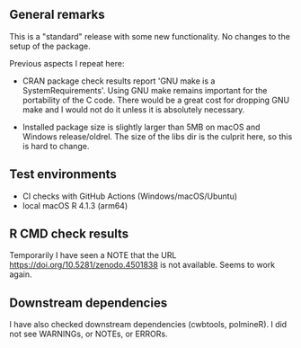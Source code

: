 ## General remarks

This is a "standard" release with some new functionality. No changes to the 
setup of the package.

Previous aspects I repeat here:

- CRAN package check results report 'GNU make is a SystemRequirements'. Using GNU
make remains important for the portability of the C code. There would be a great
cost for dropping GNU make and I would not do it unless it is absolutely
necessary.

- Installed package size is slightly larger than 5MB on macOS and Windows
release/oldrel. The size of the libs dir is the culprit here, so this is hard to
change.


## Test environments

* CI checks with GitHub Actions (Windows/macOS/Ubuntu)
* local macOS R 4.1.3 (arm64)


## R CMD check results

Temporarily I have seen a NOTE that the URL
https://doi.org/10.5281/zenodo.4501838 is not available. Seems to work again.


## Downstream dependencies

I have also checked downstream dependencies (cwbtools, polmineR). I did not see
WARNINGs, or NOTEs, or ERRORs.
